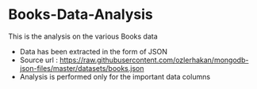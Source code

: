 # Books-Data-Analysis
This is the analysis on the various Books data

* Data has been extracted in the form of JSON 
* Source url : https://raw.githubusercontent.com/ozlerhakan/mongodb-json-files/master/datasets/books.json
* Analysis is performed only for the important data columns
